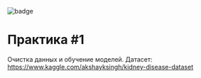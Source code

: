 <img alt="badge" src="https://img.shields.io/static/v1?label=%D0%A3%D0%BC%D0%B5%D1%8E%20%D1%87%D0%B8%D1%82%D0%B0%D1%82%D1%8C%20README.md&message=%E2%9C%94&color=brightgreen&style=flat-square">

# Практика #1

Очистка данных и обучение моделей.
Датасет: https://www.kaggle.com/akshayksingh/kidney-disease-dataset 
